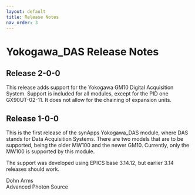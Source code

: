 ```yaml
---
layout: default
title: Release Notes
nav_order: 3
---
```



Yokogawa\_DAS Release Notes
===========================

Release 2-0-0
-------------

This release adds support for the Yokogawa GM10 Digital Acquisition
System. Support is included for all modules, except for the PID one
GX90UT-02-11. It does not allow for the chaining of expansion units.

Release 1-0-0
-------------

This is the first release of the synApps Yokogawa\_DAS module, where DAS
stands for Data Acquisition Systems. There are two models that are to be
supported, being the older MW100 and the newer GM10. Currently, only the
MW100 is supported by this module.

The support was developed using EPICS base 3.14.12, but earlier 3.14
releases should work.

Dohn Arms\
Advanced Photon Source
